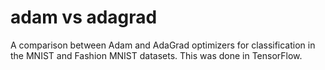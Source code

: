 # adam vs adagrad
A comparison between Adam and AdaGrad optimizers for classification in the MNIST and Fashion MNIST datasets. This 
was done in TensorFlow.
